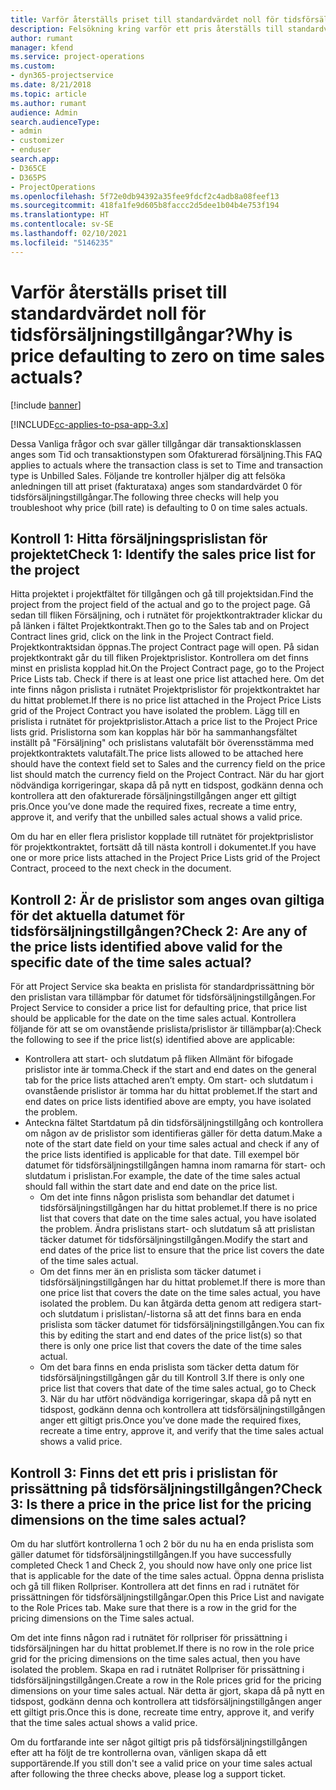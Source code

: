 ```yaml
---
title: Varför återställs priset till standardvärdet noll för tidsförsäljningstillgångar?
description: Felsökning kring varför ett pris återställs till standardvärdet 0 för tidsförsäljningstillgångar.
author: rumant
manager: kfend
ms.service: project-operations
ms.custom:
- dyn365-projectservice
ms.date: 8/21/2018
ms.topic: article
ms.author: rumant
audience: Admin
search.audienceType:
- admin
- customizer
- enduser
search.app:
- D365CE
- D365PS
- ProjectOperations
ms.openlocfilehash: 5f72e0db94392a35fee9fdcf2c4adb8a08feef13
ms.sourcegitcommit: 418fa1fe9d605b8faccc2d5dee1b04b4e753f194
ms.translationtype: HT
ms.contentlocale: sv-SE
ms.lasthandoff: 02/10/2021
ms.locfileid: "5146235"
---
```

# <a name="why-is-price-defaulting-to-zero-on-time-sales-actuals"></a><span data-ttu-id="c58bb-103">Varför återställs priset till standardvärdet noll för tidsförsäljningstillgångar?</span><span class="sxs-lookup"><span data-stu-id="c58bb-103">Why is price defaulting to zero on time sales actuals?</span></span>

[!include [banner](../includes/psa-now-project-operations.md)]

[!INCLUDE[cc-applies-to-psa-app-3.x](../includes/cc-applies-to-psa-app-3x.md)]

<span data-ttu-id="c58bb-104">Dessa Vanliga frågor och svar gäller tillgångar där transaktionsklassen anges som Tid och transaktionstypen som Ofakturerad försäljning.</span><span class="sxs-lookup"><span data-stu-id="c58bb-104">This FAQ applies to actuals where the transaction class is set to Time and transaction type is Unbilled Sales.</span></span> <span data-ttu-id="c58bb-105">Följande tre kontroller hjälper dig att felsöka anledningen till att priset (fakturataxa) anges som standardvärdet 0 för tidsförsäljningstillgångar.</span><span class="sxs-lookup"><span data-stu-id="c58bb-105">The following three checks will help you troubleshoot why price (bill rate) is defaulting to 0 on time sales actuals.</span></span>

## <a name="check-1-identify-the-sales-price-list-for-the-project"></a><span data-ttu-id="c58bb-106">Kontroll 1: Hitta försäljningsprislistan för projektet</span><span class="sxs-lookup"><span data-stu-id="c58bb-106">Check 1: Identify the sales price list for the project</span></span>

<span data-ttu-id="c58bb-107">Hitta projektet i projektfältet för tillgången och gå till projektsidan.</span><span class="sxs-lookup"><span data-stu-id="c58bb-107">Find the project from the project field of the actual and go to the project page.</span></span> <span data-ttu-id="c58bb-108">Gå sedan till fliken Försäljning, och i rutnätet för projektkontraktrader klickar du på länken i fältet Projektkontrakt.</span><span class="sxs-lookup"><span data-stu-id="c58bb-108">Then go to the Sales tab and on Project Contract lines grid, click on the link in the Project Contract field.</span></span> <span data-ttu-id="c58bb-109">Projektkontraktsidan öppnas.</span><span class="sxs-lookup"><span data-stu-id="c58bb-109">The project Contract page will open.</span></span> <span data-ttu-id="c58bb-110">På sidan projektkontrakt går du till fliken Projektprislistor. Kontrollera om det finns minst en prislista kopplad hit.</span><span class="sxs-lookup"><span data-stu-id="c58bb-110">On the Project Contract page, go to the Project Price Lists tab. Check if there is at least one price list attached here.</span></span> <span data-ttu-id="c58bb-111">Om det inte finns någon prislista i rutnätet Projektprislistor för projektkontraktet har du hittat problemet.</span><span class="sxs-lookup"><span data-stu-id="c58bb-111">If there is no price list attached in the Project Price Lists grid of the Project Contract you have isolated the problem.</span></span> <span data-ttu-id="c58bb-112">Lägg till en prislista i rutnätet för projektprislistor.</span><span class="sxs-lookup"><span data-stu-id="c58bb-112">Attach a price list to the Project Price lists grid.</span></span> <span data-ttu-id="c58bb-113">Prislistorna som kan kopplas här bör ha sammanhangsfältet inställt på "Försäljning" och prislistans valutafält bör överensstämma med projektkontraktets valutafält.</span><span class="sxs-lookup"><span data-stu-id="c58bb-113">The price lists allowed to be attached here should have the context field set to Sales and the currency field on the price list should match the currency field on the Project Contract.</span></span> <span data-ttu-id="c58bb-114">När du har gjort nödvändiga korrigeringar, skapa då på nytt en tidspost, godkänn denna och kontrollera att den ofakturerade försäljningstillgången anger ett giltigt pris.</span><span class="sxs-lookup"><span data-stu-id="c58bb-114">Once you’ve done made the required fixes, recreate a time entry, approve it, and verify that the unbilled sales actual shows a valid price.</span></span> 

<span data-ttu-id="c58bb-115">Om du har en eller flera prislistor kopplade till rutnätet för projektprislistor för projektkontraktet, fortsätt då till nästa kontroll i dokumentet.</span><span class="sxs-lookup"><span data-stu-id="c58bb-115">If you have one or more price lists attached in the Project Price Lists grid of the Project Contract, proceed to the next check in the document.</span></span>

## <a name="check-2-are-any-of-the-price-lists-identified-above-valid-for-the-specific-date-of-the-time-sales-actual"></a><span data-ttu-id="c58bb-116">Kontroll 2: Är de prislistor som anges ovan giltiga för det aktuella datumet för tidsförsäljningstillgången?</span><span class="sxs-lookup"><span data-stu-id="c58bb-116">Check 2: Are any of the price lists identified above valid for the specific date of the time sales actual?</span></span>

<span data-ttu-id="c58bb-117">För att Project Service ska beakta en prislista för standardprissättning bör den prislistan vara tillämpbar för datumet för tidsförsäljningstillgången.</span><span class="sxs-lookup"><span data-stu-id="c58bb-117">For Project Service to consider a price list for defaulting price, that price list should be applicable for the date on the time sales actual.</span></span> <span data-ttu-id="c58bb-118">Kontrollera följande för att se om ovanstående prislista/prislistor är tillämpbar(a):</span><span class="sxs-lookup"><span data-stu-id="c58bb-118">Check the following to see if the price list(s) identified above are applicable:</span></span>
- <span data-ttu-id="c58bb-119">Kontrollera att start- och slutdatum på fliken Allmänt för bifogade prislistor inte är tomma.</span><span class="sxs-lookup"><span data-stu-id="c58bb-119">Check if the start and end dates on the general tab for the price lists attached aren’t empty.</span></span> <span data-ttu-id="c58bb-120">Om start- och slutdatum i ovanstående prislistor är tomma har du hittat problemet.</span><span class="sxs-lookup"><span data-stu-id="c58bb-120">If the start and end dates on price lists identified above are empty, you have isolated the problem.</span></span> 
- <span data-ttu-id="c58bb-121">Anteckna fältet Startdatum på din tidsförsäljningstillgång och kontrollera om någon av de prislistor som identifieras gäller för detta datum.</span><span class="sxs-lookup"><span data-stu-id="c58bb-121">Make a note of the start date field on your time sales actual and check if any of the price lists identified is applicable for that date.</span></span> <span data-ttu-id="c58bb-122">Till exempel bör datumet för tidsförsäljningstillgången hamna inom ramarna för start- och slutdatum i prislistan.</span><span class="sxs-lookup"><span data-stu-id="c58bb-122">For example, the date of the time sales actual should fall within the start date and end date on the price list.</span></span> 
    - <span data-ttu-id="c58bb-123">Om det inte finns någon prislista som behandlar det datumet i tidsförsäljningstillgången har du hittat problemet.</span><span class="sxs-lookup"><span data-stu-id="c58bb-123">If there is no price list that covers that date on the time sales actual, you have isolated the problem.</span></span> <span data-ttu-id="c58bb-124">Ändra prislistans start- och slutdatum så att prislistan täcker datumet för tidsförsäljningstillgången.</span><span class="sxs-lookup"><span data-stu-id="c58bb-124">Modify the start and end dates of the price list to ensure that the price list covers the date of the time sales actual.</span></span> 
    - <span data-ttu-id="c58bb-125">Om det finns mer än en prislista som täcker datumet i tidsförsäljningstillgången har du hittat problemet.</span><span class="sxs-lookup"><span data-stu-id="c58bb-125">If there is more than one price list that covers the date on the time sales actual, you have isolated the problem.</span></span> <span data-ttu-id="c58bb-126">Du kan åtgärda detta genom att redigera start- och slutdatum i prislistan/-listorna så att det finns bara en enda prislista som täcker datumet för tidsförsäljningstillgången.</span><span class="sxs-lookup"><span data-stu-id="c58bb-126">You can fix this by editing the start and end dates of the price list(s) so that there is only one price list that covers the date of the time sales actual.</span></span> 
    - <span data-ttu-id="c58bb-127">Om det bara finns en enda prislista som täcker detta datum för tidsförsäljningstillgången går du till Kontroll 3.</span><span class="sxs-lookup"><span data-stu-id="c58bb-127">If there is only one price list that covers that date of the time sales actual, go to Check 3.</span></span>
<span data-ttu-id="c58bb-128">När du har utfört nödvändiga korrigeringar, skapa då på nytt en tidspost, godkänn denna och kontrollera att tidsförsäljningstillgången anger ett giltigt pris.</span><span class="sxs-lookup"><span data-stu-id="c58bb-128">Once you’ve done made the required fixes, recreate a time entry, approve it, and verify that the time sales actual shows a valid price.</span></span>

## <a name="check-3-is-there-a-price-in-the-price-list-for-the-pricing-dimensions-on-the-time-sales-actual"></a><span data-ttu-id="c58bb-129">Kontroll 3: Finns det ett pris i prislistan för prissättning på tidsförsäljningstillgången?</span><span class="sxs-lookup"><span data-stu-id="c58bb-129">Check 3: Is there a price in the price list for the pricing dimensions on the time sales actual?</span></span>

<span data-ttu-id="c58bb-130">Om du har slutfört kontrollerna 1 och 2 bör du nu ha en enda prislista som gäller datumet för tidsförsäljningstillgången.</span><span class="sxs-lookup"><span data-stu-id="c58bb-130">If you have successfully completed Check 1 and Check 2, you should now have only one price list that is applicable for the date of the time sales actual.</span></span> <span data-ttu-id="c58bb-131">Öppna denna prislista och gå till fliken Rollpriser. Kontrollera att det finns en rad i rutnätet för prissättningen för tidsförsäljningstillgångar.</span><span class="sxs-lookup"><span data-stu-id="c58bb-131">Open this Price List and navigate to the Role Prices tab. Make sure that there is a row in the grid for the pricing dimensions on the Time sales actual.</span></span>

<span data-ttu-id="c58bb-132">Om det inte finns någon rad i rutnätet för rollpriser för prissättning i tidsförsäljningen har du hittat problemet.</span><span class="sxs-lookup"><span data-stu-id="c58bb-132">If there is no row in the role price grid for the pricing dimensions on the time sales actual, then you have isolated the problem.</span></span> <span data-ttu-id="c58bb-133">Skapa en rad i rutnätet Rollpriser för prissättning i tidsförsäljningstillgången.</span><span class="sxs-lookup"><span data-stu-id="c58bb-133">Create a row in the Role prices grid for the pricing dimensions on your time sales actual.</span></span> <span data-ttu-id="c58bb-134">När detta är gjort, skapa då på nytt en tidspost, godkänn denna och kontrollera att tidsförsäljningstillgången anger ett giltigt pris.</span><span class="sxs-lookup"><span data-stu-id="c58bb-134">Once this is done, recreate time entry, approve it, and verify that the time sales actual shows a valid price.</span></span>

<span data-ttu-id="c58bb-135">Om du fortfarande inte ser något giltigt pris på tidsförsäljningstillgången efter att ha följt de tre kontrollerna ovan, vänligen skapa då ett supportärende.</span><span class="sxs-lookup"><span data-stu-id="c58bb-135">If you still don't see a valid price on your time sales actual after following the three checks above, please log a support ticket.</span></span> 

